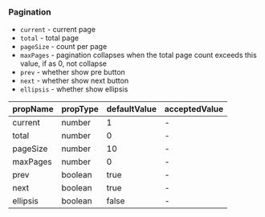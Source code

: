 ### Pagination

* `current` \- current page
* `total` \- total page
* `pageSize` \-  count per page
* `maxPages` \- pagination collapses when the total page count exceeds this value, if as 0, not collapse
* `prev` \- whether show pre button
* `next` \- whether show next button
* `ellipsis` \- whether show ellipsis

|  propName  | propType | defaultValue | acceptedValue |
| ---------- | -------- | ------------ | ------------- |
| current    | number   | 1            | -             |
| total      | number   | 0            | -             |
| pageSize   | number   | 10           | -             |
| maxPages   | number   | 0            | -             |
| prev       | boolean  | true         | -             |
| next       | boolean  | true         | -             |
| ellipsis   | boolean  | false        | -             |
